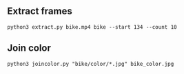 ## Extract frames

	python3 extract.py bike.mp4 bike --start 134 --count 10

## Join color

	python3 joincolor.py "bike/color/*.jpg" bike_color.jpg
